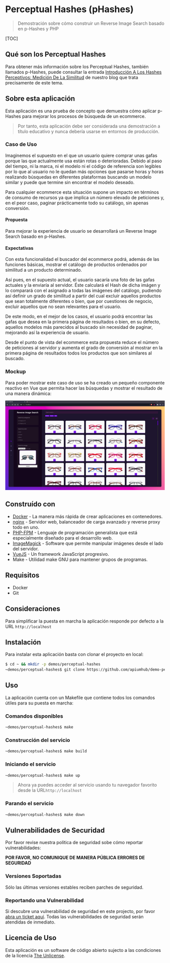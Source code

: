 # Perceptual Hashes (pHashes)

> Demostración sobre cómo construir un Reverse Image Search basado en p-Hashes y PHP


[TOC]

## Qué son los Perceptual Hashes

Para obtener más información sobre los Perceptual Hashes, también llamados p-Hashes, puede consultar la entrada [Introducción A Los Hashes Perceptivos: Medición De La Similitud](https://apiumhub.com/es/tech-blog-barcelona/introduccion-hashes-perceptivos-medicion-de-la-similitud/) de nuestro blog que trata precisamente de este tema.

## Sobre esta aplicación

Esta aplicación es una prueba de concepto que demuestra cómo aplicar p-Hashes para mejorar los procesos de búsqueda de un ecommerce.

> Por tanto, esta aplicación debe ser considerada una demostración a título educativo y nunca debería usarse en entornos de producción.

### Caso de Uso

Imaginemos el supuesto en el que un usuario quiere comprar unas gafas porque las que actualmente usa están rotas o deterioradas. Debido al paso del tiempo, ni la marca, ni el modelo ni el código de referencia son legibles por lo que al usuario no le quedan más opciones que pasarse horas y horas realizando búsquedas en diferentes plataformas buscando un modelo similar y puede que termine sin encontrar el modelo deseado.

Para cualquier ecommerce esta situación supone un impacto en términos de consumo de recursos ya que implica un número elevado de peticiones y, en el peor caso, paginar prácticamente todo su catálogo, sin apenas conversión.

#### Propuesta

Para mejorar la experiencia de usuario se desarrollará un Reverse Image Search basado en p-Hashes.

#### Expectativas

Con esta funcionalidad el buscador del ecommerce podrá, además de las funciones básicas, mostrar el catálogo de productos ordenados por similitud a un producto determinado.

Así pues, en el supuesto actual, el usuario sacaría una foto de las gafas actuales y la enviaría al servidor. Éste calculará el Hash de dicha imágen y lo comparará con el asignado a todas las imágenes del catálogo, pudiendo así definir un grado de similitud a partir del cual excluir aquellos productos que sean totalmente diferentes o bien, que por cuestiones de negocio, excluir aquellos que no sean relevantes para el usuario.

De este modo, en el mejor de los casos, el usuario podrá encontrar las gafas que desea en la primera página de resultados o bien, en su defecto, aquellos modelos más parecidos al buscado sin necesidad de paginar, mejorando así la experiencia de usuario.

Desde el punto de vista del ecommerce esta propuesta reduce el número de peticiones al servidor y aumenta el grado de conversión al mostrar en la primera página de resultados todos los productos que son similares al buscado.

### Mockup

Para poder mostrar este caso de uso se ha creado un pequeño componente reactivo en Vue que permita hacer las búsquedas y mostrar el resultado de una manera dinámica:

![thumb](./screenshot.png)


## Construído con

* [Docker](https://www.docker.com/) - La manera más rápida de crear aplicaciones en contenedores.
* [nginx](https://www.nginx.com/) - Servidor web, balanceador de carga avanzado y reverse proxy todo en uno.
* [PHP-FPM](https://www.php.net/) - Lenguaje de programación generalista que está especialmente diseñado para el desarrollo web.
* [ImageMagick](https://imagemagick.org/) - Software que permite manipular imágenes desde el lado del servidor.
* [VueJS](https://vuejs.org/) - Un framework JavaScript progresivo.
* Make - Utilidad make GNU para mantener grupos de programas.

## Requisitos

- Docker
- Git

## Consideraciones

Para simplificar la puesta en marcha la aplicación responde por defecto a la URL `http://localhost`

## Instalación

Para instalar esta aplicación basta con clonar el proyecto en local:

```bash
$ cd ~ && mkdir -p demos/perceptual-hashes
~demos/perceptual-hashes$ git clone https://github.com/apiumhub/demo-perceptual-hashes
```

## Uso

La aplicación cuenta con un Makefile que contiene todos los comandos útiles para su puesta en marcha:

### Comandos disponibles

```bash
~demos/perceptual-hashes$ make
```

### Construcción del servicio

```bash
~demos/perceptual-hashes$ make build
```

### Iniciando el servicio

```bash
~demos/perceptual-hashes$ make up
```

> Ahora ya puedes acceder al servicio usando tu navegador favorito desde la URL`http://localhost`

### Parando el servicio

```bash
~demos/perceptual-hashes$ make down
```

## Vulnerabilidades de Securidad

Por favor revise nuestra política de seguridad sobe cómo reportar vulnerabilidades:

**POR FAVOR, NO COMUNIQUE DE MANERA PÚBLICA ERRORES DE SEGURIDAD**

### Versiones Soportadas

Sólo las últimas versiones estables reciben parches de seguridad.

### Reportando una Vulnerabilidad

Si descubre una vulnerabilidad de seguridad en este projecto, por favor [abra un ticket aquí](https://github.com/apiumhub/demo-perceptual-hashes/issues). Todas las vulnerabilidades de seguridad serán atendidas de inmediato.

## Licencia de Uso

Esta aplicación es un software de código abierto sujecto a las condiciones de la licencia [The Unlicense](https://github.com/apiumhub/demo-perceptual-hashes/blob/main/LICENSE).
